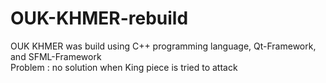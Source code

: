 # OUK-KHMER-rebuild
OUK KHMER was build using C++ programming language, Qt-Framework, and SFML-Framework
<br>
Problem : no solution when King piece is tried to attack
